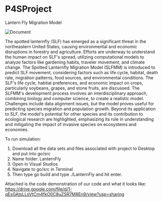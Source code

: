 # P4SProject
Lantern Fly Migration Model

![Document](https://github.com/lmichal09/P4SProject/assets/143451646/7abe5f92-8770-46f3-8e72-b00621935b53)

The spotted lanternfly (SLF) has emerged as a significant threat in the northeastern United States, causing environmental and economic disruptions in forestry and agriculture. Efforts are underway to understand the human impact on SLF's spread, utilizing computational models to analyze factors like gardening habits, traveler movement, and climate change. The Spotted Lanternfly Migration Model (SLFMM) is introduced to predict SLF movement, considering factors such as life cycle, habitat, death rate, migration patterns, food sources, and environmental conditions. The SLF's life cycle, habitat preferences, and economic impact on crops, particularly soybeans, grapes, and stone fruits, are discussed. The SLFMM's development process involves an interdisciplinary approach, combining biology and computer science, to create a realistic model. Challenges include data alignment issues, but the model proves useful for predicting species migration and population growth. Beyond its application to SLF, the model's potential for other species and its contribution to ecological research are highlighted, emphasizing its role in understanding and mitigating the impact of invasive species on ecosystems and economies.

To run simulation:
1) Download all the data sets and files associated with project to Desktop and put into go/src
2) Name folder: LanternFly
3) Open in Visual Studios
4) Navigate to go/src in Terminal
5) Then type go build and type ./LanternFly and hit enter. 

Attached is the code demonstration of our code and what it looks like: https://drive.google.com/file/d/1-qEsGAtsLLsVtCm4fkO0C8uZSR7M8En9/view?usp=sharing 
